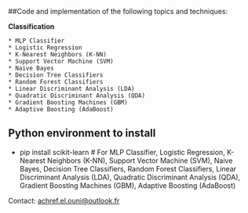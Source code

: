 
##Code and implementation of the following topics and techniques:


**Classification**

	* MLP Classifier
	* Logistic Regression
	* K-Nearest Neighbors (K-NN)
	* Support Vector Machine (SVM)
	* Naive Bayes
	* Decision Tree Classifiers
	* Random Forest Classifiers
	* Linear Discriminant Analysis (LDA)
	* Quadratic Discriminant Analysis (QDA)
	* Gradient Boosting Machines (GBM)
	* Adaptive Boosting (AdaBoost)

##  Python environment to install 

* pip install scikit-learn  # For MLP Classifier, Logistic Regression, K-Nearest Neighbors (K-NN), Support Vector Machine (SVM), Naive Bayes, Decision Tree Classifiers, Random Forest Classifiers, Linear Discriminant Analysis (LDA), Quadratic Discriminant Analysis (QDA), Gradient Boosting Machines (GBM), Adaptive Boosting (AdaBoost)




Contact: achref.el.ouni@outlook.fr

